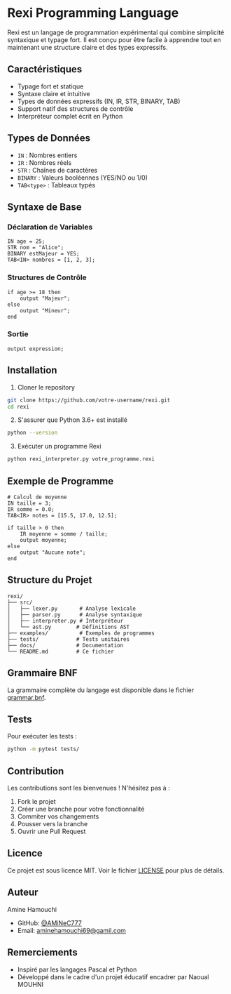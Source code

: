 # Rexi Programming Language

Rexi est un langage de programmation expérimental qui combine simplicité syntaxique et typage fort. Il est conçu pour être facile à apprendre tout en maintenant une structure claire et des types expressifs.

## Caractéristiques

- Typage fort et statique
- Syntaxe claire et intuitive
- Types de données expressifs (IN, IR, STR, BINARY, TAB)
- Support natif des structures de contrôle
- Interpréteur complet écrit en Python

## Types de Données

- `IN` : Nombres entiers
- `IR` : Nombres réels
- `STR` : Chaînes de caractères
- `BINARY` : Valeurs booléennes (YES/NO ou 1/0)
- `TAB<type>` : Tableaux typés

## Syntaxe de Base

### Déclaration de Variables
```
IN age = 25;
STR nom = "Alice";
BINARY estMajeur = YES;
TAB<IN> nombres = [1, 2, 3];
```

### Structures de Contrôle
```
if age >= 18 then
    output "Majeur";
else
    output "Mineur";
end
```

### Sortie
```
output expression;
```

## Installation

1. Cloner le repository
```bash
git clone https://github.com/votre-username/rexi.git
cd rexi
```

2. S'assurer que Python 3.6+ est installé
```bash
python --version
```

3. Exécuter un programme Rexi
```bash
python rexi_interpreter.py votre_programme.rexi
```

## Exemple de Programme

```
# Calcul de moyenne
IN taille = 3;
IR somme = 0.0;
TAB<IR> notes = [15.5, 17.0, 12.5];

if taille > 0 then
    IR moyenne = somme / taille;
    output moyenne;
else
    output "Aucune note";
end
```

## Structure du Projet

```
rexi/
├── src/
│   ├── lexer.py       # Analyse lexicale
│   ├── parser.py      # Analyse syntaxique
│   ├── interpreter.py # Interpréteur
│   └── ast.py        # Définitions AST
├── examples/          # Exemples de programmes
├── tests/            # Tests unitaires
├── docs/             # Documentation
└── README.md         # Ce fichier
```

## Grammaire BNF

La grammaire complète du langage est disponible dans le fichier [grammar.bnf](docs/grammar.bnf).

## Tests

Pour exécuter les tests :
```bash
python -m pytest tests/
```

## Contribution

Les contributions sont les bienvenues ! N'hésitez pas à :
1. Fork le projet
2. Créer une branche pour votre fonctionnalité
3. Commiter vos changements
4. Pousser vers la branche
5. Ouvrir une Pull Request

## Licence

Ce projet est sous licence MIT. Voir le fichier [LICENSE](LICENSE) pour plus de détails.

## Auteur

Amine Hamouchi
- GitHub: [@AMiNeC777](https://github.com/AMiNeC777)
- Email: aminehamouchi69@gamil.com

## Remerciements

- Inspiré par les langages Pascal et Python
- Développé dans le cadre d'un projet éducatif encadrer par Naoual MOUHNI
